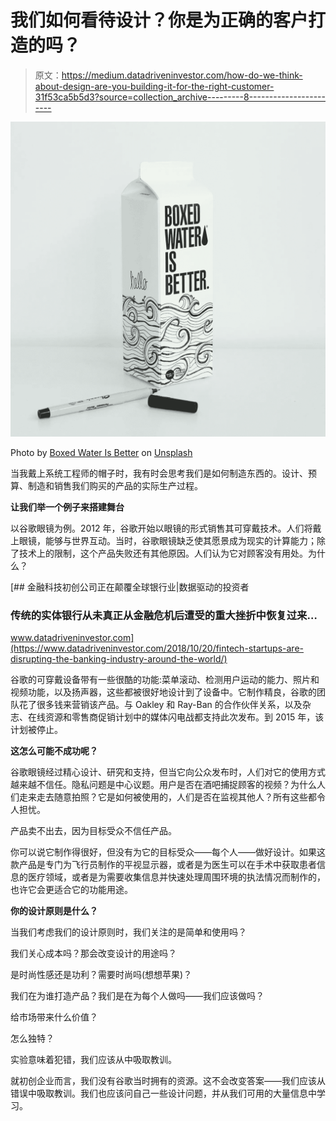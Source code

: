 # 我们如何看待设计？你是为正确的客户打造的吗？

> 原文：<https://medium.datadriveninvestor.com/how-do-we-think-about-design-are-you-building-it-for-the-right-customer-31f53ca5b5d3?source=collection_archive---------8----------------------->

![](img/03d27f0f796e73a8ba1a490bf5de4f2c.png)

Photo by [Boxed Water Is Better](https://unsplash.com/@boxedwater?utm_source=unsplash&utm_medium=referral&utm_content=creditCopyText) on [Unsplash](https://unsplash.com/s/photos/design?utm_source=unsplash&utm_medium=referral&utm_content=creditCopyText)

当我戴上系统工程师的帽子时，我有时会思考我们是如何制造东西的。设计、预算、制造和销售我们购买的产品的实际生产过程。

**让我们举一个例子来搭建舞台**

以谷歌眼镜为例。2012 年，谷歌开始以眼镜的形式销售其可穿戴技术。人们将戴上眼镜，能够与世界互动。当时，谷歌眼镜缺乏使其愿景成为现实的计算能力；除了技术上的限制，这个产品失败还有其他原因。人们认为它对顾客没有用处。为什么？

[](https://www.datadriveninvestor.com/2018/10/20/fintech-startups-are-disrupting-the-banking-industry-around-the-world/) [## 金融科技初创公司正在颠覆全球银行业|数据驱动的投资者

### 传统的实体银行从未真正从金融危机后遭受的重大挫折中恢复过来…

www.datadriveninvestor.com](https://www.datadriveninvestor.com/2018/10/20/fintech-startups-are-disrupting-the-banking-industry-around-the-world/) 

谷歌的可穿戴设备带有一些很酷的功能:菜单滚动、检测用户运动的能力、照片和视频功能，以及扬声器，这些都被很好地设计到了设备中。它制作精良，谷歌的团队花了很多钱来营销该产品。与 Oakley 和 Ray-Ban 的合作伙伴关系，以及杂志、在线资源和零售商促销计划中的媒体闪电战都支持此次发布。到 2015 年，该计划被停止。

**这怎么可能不成功呢？**

谷歌眼镜经过精心设计、研究和支持，但当它向公众发布时，人们对它的使用方式越来越不信任。隐私问题是中心议题。用户是否在酒吧捕捉顾客的视频？为什么人们走来走去随意拍照？它是如何被使用的，人们是否在监视其他人？所有这些都令人担忧。

产品卖不出去，因为目标受众不信任产品。

你可以说它制作得很好，但没有为它的目标受众——每个人——做好设计。如果这款产品是专门为飞行员制作的平视显示器，或者是为医生可以在手术中获取患者信息的医疗领域，或者是为需要收集信息并快速处理周围环境的执法情况而制作的，也许它会更适合它的功能用途。

**你的设计原则是什么？**

当我们考虑我们的设计原则时，我们关注的是简单和使用吗？

我们关心成本吗？那会改变设计的用途吗？

是时尚性感还是功利？需要时尚吗(想想苹果)？

我们在为谁打造产品？我们是在为每个人做吗——我们应该做吗？

给市场带来什么价值？

怎么独特？

实验意味着犯错，我们应该从中吸取教训。

就初创企业而言，我们没有谷歌当时拥有的资源。这不会改变答案——我们应该从错误中吸取教训。我们也应该问自己一些设计问题，并从我们可用的大量信息中学习。